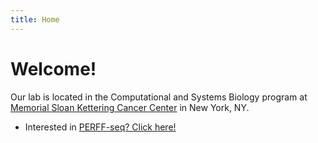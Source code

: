 ```yaml
---
title: Home
---
```


# Welcome! 

Our lab is located in the Computational and Systems Biology program at
[Memorial Sloan Kettering Cancer Center](https://www.mskcc.org/) in New York, NY. 

- Interested in [PERFF-seq? Click here!](perffseq)
